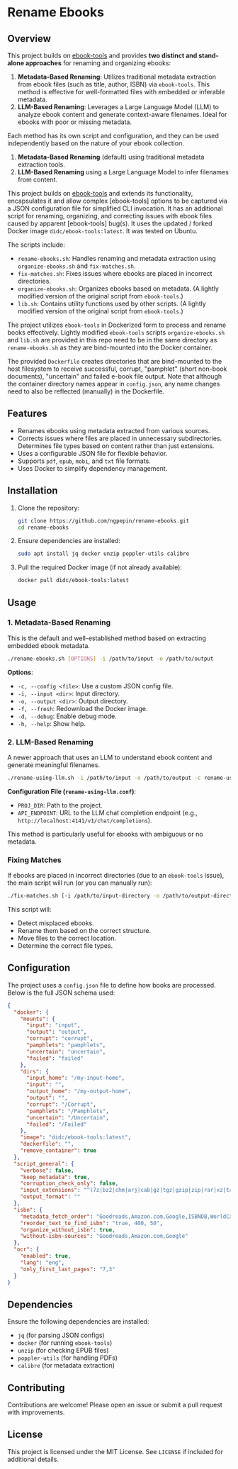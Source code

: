 # Rename Ebooks

## Overview

This project builds on [ebook-tools](https://github.com/na--/ebook-tools) and provides **two distinct and stand-alone approaches** for renaming and organizing ebooks:

1. **Metadata-Based Renaming**: Utilizes traditional metadata extraction from ebook files (such as title, author, ISBN) via `ebook-tools`. This method is effective for well-formatted files with embedded or inferable metadata.
2. **LLM-Based Renaming**: Leverages a Large Language Model (LLM) to analyze ebook content and generate context-aware filenames. Ideal for ebooks with poor or missing metadata.

Each method has its own script and configuration, and they can be used independently based on the nature of your ebook collection.


1. **Metadata-Based Renaming** (default) using traditional metadata extraction tools.
2. **LLM-Based Renaming** using a Large Language Model to infer filenames from content.

This project builds on [ebook-tools](https://github.com/na--/ebook-tools) and extends its functionality, encapsulates it and allow complex [ebook-tools] options to be captured via a JSON configuration file for simplified CLI invocation. It has an additional script for renaming, organizing, and correcting issues with ebook files caused by apparent [ebook-tools] bug(s). It uses the updated / forked Docker image `didc/ebook-tools:latest`. It was tested on Ubuntu.

The scripts include:

- `rename-ebooks.sh`: Handles renaming and metadata extraction using `organize-ebooks.sh` and `fix-matches.sh`.
- `fix-matches.sh`: Fixes issues where ebooks are placed in incorrect directories.
- `organize-ebooks.sh`: Organizes ebooks based on metadata. (A lightly modified version of the original script from `ebook-tools`.)
- `lib.sh`: Contains utility functions used by other scripts. (A lightly modified version of the original script from `ebook-tools`.)

The project utilizes `ebook-tools` in Dockerized form to process and rename books effectively. Lightly modified `ebook-tools` scripts `organize-ebooks.sh` and `lib.sh` are provided in this repo need to be in the same directory as `rename-ebooks.sh` as they are bind-mounted into the Docker container.

The provided `Dockerfile` creates directories that are bind-mounted to the host filesystem to receive successful, corrupt, "pamphlet" (short non-book documents), "uncertain" and failed e-book file output. Note that although the container directory names appear in `config.json`, any name changes need to also be reflected (manually) in the Dockerfile.

## Features

- Renames ebooks using metadata extracted from various sources.
- Corrects issues where files are placed in unnecessary subdirectories.  Determines file types based on content rather than just extensions.
- Uses a configurable JSON file for flexible behavior.
- Supports `pdf`, `epub`, `mobi`, and `txt` file formats.
- Uses Docker to simplify dependency management.

## Installation

1. Clone the repository:
   ```sh
   git clone https://github.com/ngpepin/rename-ebooks.git
   cd rename-ebooks
   ```
2. Ensure dependencies are installed:
   ```sh
   sudo apt install jq docker unzip poppler-utils calibre
   ```
3. Pull the required Docker image (if not already available):
   ```sh
   docker pull didc/ebook-tools:latest
   ```


## Usage

### 1. Metadata-Based Renaming

This is the default and well-established method based on extracting embedded ebook metadata.

```bash
./rename-ebooks.sh [OPTIONS] -i /path/to/input -o /path/to/output
```

**Options**:
- `-c, --config <file>`: Use a custom JSON config file.
- `-i, --input <dir>`: Input directory.
- `-o, --output <dir>`: Output directory.
- `-f, --fresh`: Redownload the Docker image.
- `-d, --debug`: Enable debug mode.
- `-h, --help`: Show help.

### 2. LLM-Based Renaming

A newer approach that uses an LLM to understand ebook content and generate meaningful filenames.

```bash
./rename-using-llm.sh -i /path/to/input -o /path/to/output -c rename-using-llm.conf
```

**Configuration File (`rename-using-llm.conf`)**:
- `PROJ_DIR`: Path to the project.
- `API_ENDPOINT`: URL to the LLM chat completion endpoint (e.g., `http://localhost:4141/v1/chat/completions`).

This method is particularly useful for ebooks with ambiguous or no metadata.
### Fixing Matches

If ebooks are placed in incorrect directories (due to an `ebook-tools` issue), the main script will run (or you can manually run):
```sh
./fix-matches.sh [-i /path/to/input-directory -o /path/to/output-directory]
```
This script will:
- Detect misplaced ebooks.
- Rename them based on the correct structure.
- Move files to the correct location.
- Determine the correct file types.

## Configuration

The project uses a `config.json` file to define how books are processed. Below is the full JSON schema used:

```json
{
  "docker": {
    "mounts": {
      "input": "input",
      "output": "output",
      "corrupt": "corrupt",
      "pamphlets": "pamphlets",
      "uncertain": "uncertain",
      "failed": "failed"
    },
    "dirs": {
      "input_home": "/my-input-home",
      "input": "",
      "output_home": "/my-output-home",
      "output": "",
      "corrupt": "/Corrupt",
      "pamphlets": "/Pamphlets",
      "uncertain": "/Uncertain",
      "failed": "/Failed"
    },
    "image": "didc/ebook-tools:latest",
    "dockerfile": "",
    "remove_container": true
  },
  "script_general": {
    "verbose": false,
    "keep_metadata": true,
    "corruption_check_only": false,
    "input_extensions": "^(7z|bz2|chm|arj|cab|gz|tgz|gzip|zip|rar|xz|tar|epub|docx|odt|ods|cbr|cbz|maff|iso)$",
    "output_format": ""
  },
  "isbn": {
    "metadata_fetch_order": "Goodreads,Amazon.com,Google,ISBNDB,WorldCat xISBN,OZON.ru",
    "reorder_text_to_find_isbn": "true, 400, 50",
    "organize_without_isbn": true,
    "without-isbn-sources": "Goodreads,Amazon.com,Google"
  },
  "ocr": {
    "enabled": true,
    "lang": "eng",
    "only_first_last_pages": "7,3"
  }
}
```

## Dependencies

Ensure the following dependencies are installed:
- `jq` (for parsing JSON configs)
- `docker` (for running `ebook-tools`)
- `unzip` (for checking EPUB files)
- `poppler-utils` (for handling PDFs)
- `calibre` (for metadata extraction)

## Contributing

Contributions are welcome! Please open an issue or submit a pull request with improvements.

## License

This project is licensed under the MIT License. See `LICENSE` if included for additional details.